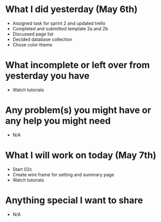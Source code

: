 # What I did yesterday (May 6th)

-   Assigned task for sprint 2 and updated trello
-   Completed and submitted template 2a and 2b 
-   Discussed page list
-   Decided database collection
-   Chose color theme

# What incomplete or left over from yesterday you have

-   Watch tutorials

# Any problem(s) you might have or any help you might need

-   N/A

# What I will work on today (May 7th)

-   Start 02c
-   Create wire frame for setting and summary page
-   Watch tutorials

# Anything special I want to share

-   N/A
